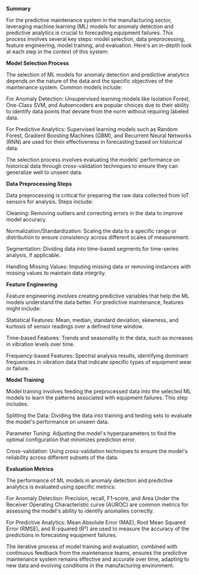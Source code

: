 **Summary** 


For the predictive maintenance system in the manufacturing sector, leveraging machine learning (ML) models for anomaly detection and predictive analytics is crucial to forecasting equipment failures. This process involves several key steps: model selection, data preprocessing, feature engineering, model training, and evaluation. Here's an in-depth look at each step in the context of this system:

**Model Selection Process**

The selection of ML models for anomaly detection and predictive analytics depends on the nature of the data and the specific objectives of the maintenance system. Common models include:

For Anomaly Detection: Unsupervised learning models like Isolation Forest, One-Class SVM, and Autoencoders are popular choices due to their ability to identify data points that deviate from the norm without requiring labeled data.

For Predictive Analytics: Supervised learning models such as Random Forest, Gradient Boosting Machines (GBM), and Recurrent Neural Networks (RNN) are used for their effectiveness in forecasting based on historical data.

The selection process involves evaluating the models' performance on historical data through cross-validation techniques to ensure they can generalize well to unseen data.

**Data Preprocessing Steps**

Data preprocessing is critical for preparing the raw data collected from IoT sensors for analysis. Steps include:

Cleaning: Removing outliers and correcting errors in the data to improve model accuracy.

Normalization/Standardization: Scaling the data to a specific range or distribution to ensure consistency across different scales of measurement.

Segmentation: Dividing data into time-based segments for time-series analysis, if applicable.

Handling Missing Values: Imputing missing data or removing instances with missing values to maintain data integrity.

**Feature Engineering**

Feature engineering involves creating predictive variables that help the ML models understand the data better. For predictive maintenance, features might include:

Statistical Features: Mean, median, standard deviation, skewness, and kurtosis of sensor readings over a defined time window.

Time-based Features: Trends and seasonality in the data, such as increases in vibration levels over time.

Frequency-based Features: Spectral analysis results, identifying dominant frequencies in vibration data that indicate specific types of equipment wear or failure.

**Model Training**

Model training involves feeding the preprocessed data into the selected ML models to learn the patterns associated with equipment failures. This step includes:

Splitting the Data: Dividing the data into training and testing sets to evaluate the model's performance on unseen data.

Parameter Tuning: Adjusting the model's hyperparameters to find the optimal configuration that minimizes prediction error.

Cross-validation: Using cross-validation techniques to ensure the model's reliability across different subsets of the data.

**Evaluation Metrics**

The performance of ML models in anomaly detection and predictive analytics is evaluated using specific metrics:

For Anomaly Detection: Precision, recall, F1-score, and Area Under the Receiver Operating Characteristic curve (AUROC) are common metrics for assessing the model's ability to identify anomalies correctly.

For Predictive Analytics: Mean Absolute Error (MAE), Root Mean Squared Error (RMSE), and R-squared (R²) are used to measure the accuracy of the predictions in forecasting equipment failures.

The iterative process of model training and evaluation, combined with continuous feedback from the maintenance teams, ensures the predictive maintenance system remains effective and accurate over time, adapting to new data and evolving conditions in the manufacturing environment.
